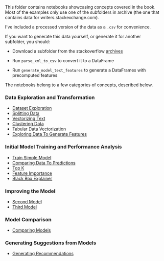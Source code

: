 This folder contains notebooks showcasing concepts covered in the book.
Most of the examples only use one of the subfolders in archive
(the one that contains data for writers.stackexchange.com).

I've included a processed version of the data as a `.csv` for convenience.

If you want to generate this data yourself, or generate it for another subfolder,
you should:

- Download a subfolder from the stackoverflow [archives][archives]

- Run `parse_xml_to_csv` to convert it to a DataFrame

- Run `generate_model_text_features` to generate a DataFrames with precomputed features

[archives]: https://archive.org/details/stackexchange

The notebooks belong to a few categories of concepts, described below.

### Data Exploration and Transformation

- [Dataset Exploration][DatasetExploration]
- [Splitting Data][SplittingData]
- [Vectorizing Text][VectorizingText]
- [Clustering Data][ClusteringData]
- [Tabular Data Vectorization][TabularDataVectorization]
- [Exploring Data To Generate Features][ExploringDataToGenerateFeatures]

### Initial Model Training and Performance Analysis

- [Train Simple Model][TrainSimpleModel]
- [Comparing Data To Predictions][ComparingDataToPredictions]
- [Top K][TopK]
- [Feature Importance][FeatureImportance]
- [Black Box Explainer][BlackBoxExplainer]

### Improving the Model

- [Second Model][SecondModel]
- [Third Model][ThirdModel]

### Model Comparison

- [Comparing Models][ComparingModels]

### Generating Suggestions from Models

- [Generating Recommendations][GeneratingRecommendations]

[BlackBoxExplainer]: ./black_box_explainer.ipynb
[ClusteringData]: ./clustering_data.ipynb
[ComparingDataToPredictions]: ./comparing_data_to_predictions.ipynb
[ComparingModels]: ./comparing_models.ipynb
[DatasetExploration]: ./dataset_exploration.ipynb
[ExploringDataToGenerateFeatures]: ./exploring_data_to_generate_features.ipynb
[FeatureImportance]: ./feature_importance.ipynb
[GeneratingRecommendations]: ./generating_recommendations.ipynb
[SecondModel]: ./second_model.ipynb
[SplittingData]: ./splitting_data.ipynb
[TabularDataVectorization]: ./tabular_data_vectorization.ipynb
[ThirdModel]: ./third_model.ipynb
[TopK]: ./top_k.ipynb
[TrainSimpleModel]: ./train_simple_model.ipynb
[VectorizingText]: ./vectorizing_text.ipynb
